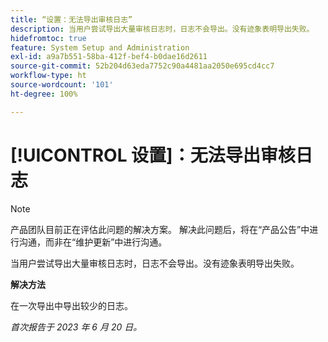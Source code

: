 ```yaml
---
title: “设置：无法导出审核日志”
description: 当用户尝试导出大量审核日志时，日志不会导出。没有迹象表明导出失败。
hidefromtoc: true
feature: System Setup and Administration
exl-id: a9a7b551-58ba-412f-bef4-b0dae16d2611
source-git-commit: 52b204d63eda7752c90a4481aa2050e695cd4cc7
workflow-type: ht
source-wordcount: '101'
ht-degree: 100%

---
```


# [!UICONTROL 设置]：无法导出审核日志

>[!NOTE]
>
>产品团队目前正在评估此问题的解决方案。 解决此问题后，将在“产品公告”中进行沟通，而非在“维护更新”中进行沟通。

当用户尝试导出大量审核日志时，日志不会导出。没有迹象表明导出失败。

**解决方法**

在一次导出中导出较少的日志。

_首次报告于 2023 年 6 月 20 日。_
